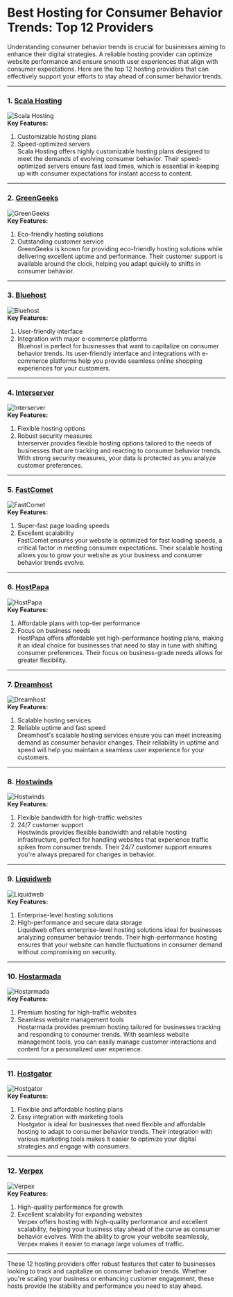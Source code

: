 # Best Hosting for Consumer Behavior Trends: Top 12 Providers

Understanding consumer behavior trends is crucial for businesses aiming to enhance their digital strategies. A reliable hosting provider can optimize website performance and ensure smooth user experiences that align with consumer expectations. Here are the top 12 hosting providers that can effectively support your efforts to stay ahead of consumer behavior trends.

---

### 1. [Scala Hosting](https://snipitx.com/scala-jy)  
![Scala Hosting](https://i.imgur.com/uJ5JIK3.png "Scala Web Hosting")  
**Key Features:**
1. Customizable hosting plans  
2. Speed-optimized servers  
Scala Hosting offers highly customizable hosting plans designed to meet the demands of evolving consumer behavior. Their speed-optimized servers ensure fast load times, which is essential in keeping up with consumer expectations for instant access to content.

---

### 2. [GreenGeeks](https://snipitx.com/greengeeks-jy)  
![GreenGeeks](https://i.imgur.com/eEwuntu.jpg "GreenGeeks Hosting")  
**Key Features:**
1. Eco-friendly hosting solutions  
2. Outstanding customer service  
GreenGeeks is known for providing eco-friendly hosting solutions while delivering excellent uptime and performance. Their customer support is available around the clock, helping you adapt quickly to shifts in consumer behavior.

---

### 3. [Bluehost](https://snipitx.com/bluehost-jy)  
![Bluehost](https://i.imgur.com/PasFF9E.jpeg "Bluehost Hosting")  
**Key Features:**
1. User-friendly interface  
2. Integration with major e-commerce platforms  
Bluehost is perfect for businesses that want to capitalize on consumer behavior trends. Its user-friendly interface and integrations with e-commerce platforms help you provide seamless online shopping experiences for your customers.

---

### 4. [Interserver](https://snipitx.com/interserver-jy)  
![Interserver](https://i.imgur.com/OM5dOEW.jpeg "Interserver Hosting")  
**Key Features:**
1. Flexible hosting options  
2. Robust security measures  
Interserver provides flexible hosting options tailored to the needs of businesses that are tracking and reacting to consumer behavior trends. With strong security measures, your data is protected as you analyze customer preferences.

---

### 5. [FastComet](https://snipitx.com/fastcomet-jy)  
![FastComet](https://i.imgur.com/7qgXuWp.png "FastComet Hosting")  
**Key Features:**
1. Super-fast page loading speeds  
2. Excellent scalability  
FastComet ensures your website is optimized for fast loading speeds, a critical factor in meeting consumer expectations. Their scalable hosting allows you to grow your website as your business and consumer behavior trends evolve.

---

### 6. [HostPapa](https://snipitx.com/hostpapa-jy)  
![HostPapa](https://i.imgur.com/ouDTkvl.jpeg "HostPapa Hosting")  
**Key Features:**
1. Affordable plans with top-tier performance  
2. Focus on business needs  
HostPapa offers affordable yet high-performance hosting plans, making it an ideal choice for businesses that need to stay in tune with shifting consumer preferences. Their focus on business-grade needs allows for greater flexibility.

---

### 7. [Dreamhost](https://snipitx.com/dreamhost-jy)  
![Dreamhost](https://i.imgur.com/rXIg8ip.jpeg "Dreamhost Hosting")  
**Key Features:**
1. Scalable hosting services  
2. Reliable uptime and fast speed  
Dreamhost's scalable hosting services ensure you can meet increasing demand as consumer behavior changes. Their reliability in uptime and speed will help you maintain a seamless user experience for your customers.

---

### 8. [Hostwinds](https://snipitx.com/hostwinds-jy)  
![Hostwinds](https://i.imgur.com/53aSNXx.jpeg "Hostwinds Hosting")  
**Key Features:**
1. Flexible bandwidth for high-traffic websites  
2. 24/7 customer support  
Hostwinds provides flexible bandwidth and reliable hosting infrastructure, perfect for handling websites that experience traffic spikes from consumer trends. Their 24/7 customer support ensures you're always prepared for changes in behavior.

---

### 9. [Liquidweb](https://snipitx.com/liquidweb-jy)  
![Liquidweb](https://i.imgur.com/4IvT9SC.jpeg "Liquidweb Hosting")  
**Key Features:**
1. Enterprise-level hosting solutions  
2. High-performance and secure data storage  
Liquidweb offers enterprise-level hosting solutions ideal for businesses analyzing consumer behavior trends. Their high-performance hosting ensures that your website can handle fluctuations in consumer demand without compromising on security.

---

### 10. [Hostarmada](https://snipitx.com/hostarmada-jy)  
![Hostarmada](https://i.imgur.com/KFbdf3o.jpeg "Hostarmada Hosting")  
**Key Features:**
1. Premium hosting for high-traffic websites  
2. Seamless website management tools  
Hostarmada provides premium hosting tailored for businesses tracking and responding to consumer trends. With seamless website management tools, you can easily manage customer interactions and content for a personalized user experience.

---

### 11. [Hostgator](https://snipitx.com/hostgator-jy)  
![Hostgator](https://i.imgur.com/BcVkH57.jpeg "Hostgator Hosting")  
**Key Features:**
1. Flexible and affordable hosting plans  
2. Easy integration with marketing tools  
Hostgator is ideal for businesses that need flexible and affordable hosting to adapt to consumer behavior trends. Their integration with various marketing tools makes it easier to optimize your digital strategies and engage with consumers.

---

### 12. [Verpex](https://snipitx.com/verpex-jy)  
![Verpex](https://i.imgur.com/6x5LhiS.jpeg "Verpex Hosting")  
**Key Features:**
1. High-quality performance for growth  
2. Excellent scalability for expanding websites  
Verpex offers hosting with high-quality performance and excellent scalability, helping your business stay ahead of the curve as consumer behavior evolves. With the ability to grow your website seamlessly, Verpex makes it easier to manage large volumes of traffic.

---

These 12 hosting providers offer robust features that cater to businesses looking to track and capitalize on consumer behavior trends. Whether you're scaling your business or enhancing customer engagement, these hosts provide the stability and performance you need to stay ahead.
